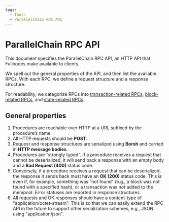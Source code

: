 ```yaml
---
tags:
  - Tools
  - ParallelChain RPC API
---
```


# ParallelChain RPC API

This document specifies the ParallelChain RPC API, an HTTP API that Fullnodes make available to clients. 

We spell out the general properties of the API, and then list the available RPCs. With each RPC, we define a request structure and a response structure. 

For readability, we categorize RPCs into [transaction-related RPCs](./transaction_rpc.md), [block-related RPCs](./block_rpc.md), and [state-related RPCs](./state_rpc.md).


## General properties

1. Procedures are reachable over HTTP at a URL suffixed by the procedure’s name.
2. All HTTP requests should be **POST**.
3. Request and response structures are serialized using **Borsh** and carried in **HTTP message bodies**. 
4. Procedures are “strongly typed”. If a procedure receives a request that cannot be deserialized, it will send back a response with an empty body and a **Bad Request (400)** status code.
5. Conversely, if a procedure receives a request that can be deserialized, the response it sends back must have an **OK (200)** status code. This is even if, for example, something was “not found” (e.g., a block was not found with a specified hash), or a transaction was not added to the mempool. Error statuses are reported in response structures.
6. All requests and OK responses should have a content-type of "application/octet-stream". This is so that we can easily extend the RPC API in the future to support other serialization schemes, e.g., JSON using "application/json".